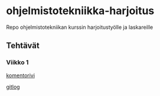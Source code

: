 # ohjelmistotekniikka-harjoitus

Repo ohjelmistotekniikan kurssin harjoitustyölle ja laskareille


## Tehtävät
### Viikko 1
[komentorivi](https://github.com/KyperCT/ohjelmistotekniikka-harjoitus/blob/main/laskarit/viikko1/komentorivi.txt)

[gitlog](https://github.com/KyperCT/ohjelmistotekniikka-harjoitus/blob/main/laskarit/viikko1/gitlog.txt)
